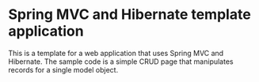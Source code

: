 # Spring MVC and Hibernate template application 

This is a template for a web application that uses Spring MVC and Hibernate. The sample code is a simple CRUD page that manipulates records for a single model object.
